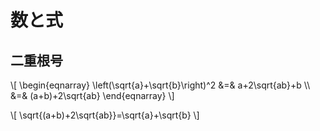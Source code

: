 # 数と式

## 二重根号

\\[
\begin{eqnarray}
    \left(\sqrt{a}+\sqrt{b}\right)^2 &=& a+2\sqrt{ab}+b \\\\
    &=& (a+b)+2\sqrt{ab}
\end{eqnarray}
\\]

\\[
\sqrt{(a+b)+2\sqrt{ab}}=\sqrt{a}+\sqrt{b}
\\]